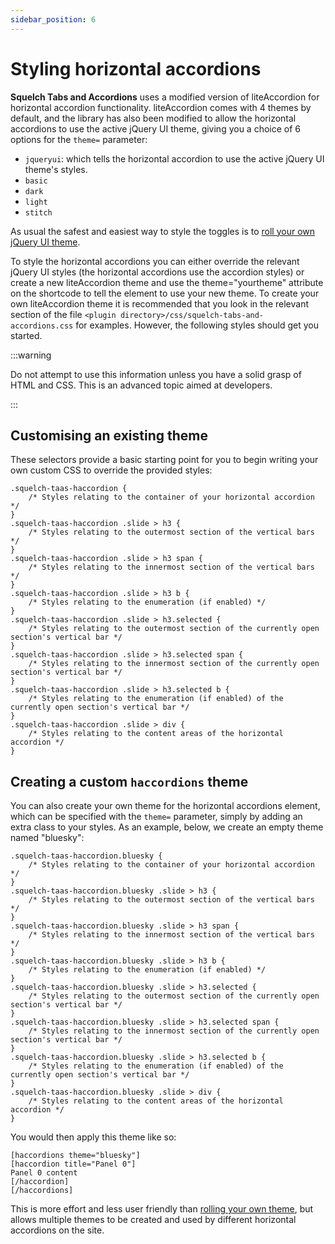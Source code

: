 ```yaml
---
sidebar_position: 6
---
```


# Styling horizontal accordions

**Squelch Tabs and Accordions** uses a modified version of liteAccordion for horizontal accordion functionality. liteAccordion comes with 4 themes by default, and the library has also been modified to allow the horizontal accordions to use the active jQuery UI theme, giving you a choice of 6 options for the `theme=` parameter:

* `jqueryui`: which tells the horizontal accordion to use the active jQuery UI theme's styles.
* `basic`
* `dark`
* `light`
* `stitch`

As usual the safest and easiest way to style the toggles is to [roll your own jQuery UI theme](./rolling-your-own-theme.md).

To style the horizontal accordions you can either override the relevant jQuery UI styles (the horizontal accordions use the accordion styles) or create a new liteAccordion theme and use the theme="yourtheme" attribute on the shortcode to tell the element to use your new theme. To create your own liteAccordion theme it is recommended that you look in the relevant section of the file `<plugin directory>/css/squelch-tabs-and-accordions.css` for examples. However, the following styles should get you started.

:::warning

Do not attempt to use this information unless you have a solid grasp of HTML and CSS. This is an advanced topic aimed at developers.

:::

## Customising an existing theme

These selectors provide a basic starting point for you to begin writing your own custom CSS to override the provided styles:

```
.squelch-taas-haccordion {
    /* Styles relating to the container of your horizontal accordion */
}
.squelch-taas-haccordion .slide > h3 {
    /* Styles relating to the outermost section of the vertical bars */
}
.squelch-taas-haccordion .slide > h3 span {
    /* Styles relating to the innermost section of the vertical bars */
}
.squelch-taas-haccordion .slide > h3 b {
    /* Styles relating to the enumeration (if enabled) */
}
.squelch-taas-haccordion .slide > h3.selected {
    /* Styles relating to the outermost section of the currently open section's vertical bar */
}
.squelch-taas-haccordion .slide > h3.selected span {
    /* Styles relating to the innermost section of the currently open section's vertical bar */
}
.squelch-taas-haccordion .slide > h3.selected b {
    /* Styles relating to the enumeration (if enabled) of the currently open section's vertical bar */
}
.squelch-taas-haccordion .slide > div {
    /* Styles relating to the content areas of the horizontal accordion */
}
```

## Creating a custom `haccordions` theme

You can also create your own theme for the horizontal accordions element, which can be specified with the `theme=` parameter, simply by adding an extra class to your styles. As an example, below, we create an empty theme named "bluesky":

```
.squelch-taas-haccordion.bluesky {
    /* Styles relating to the container of your horizontal accordion */
}
.squelch-taas-haccordion.bluesky .slide > h3 {
    /* Styles relating to the outermost section of the vertical bars */
}
.squelch-taas-haccordion.bluesky .slide > h3 span {
    /* Styles relating to the innermost section of the vertical bars */
}
.squelch-taas-haccordion.bluesky .slide > h3 b {
    /* Styles relating to the enumeration (if enabled) */
}
.squelch-taas-haccordion.bluesky .slide > h3.selected {
    /* Styles relating to the outermost section of the currently open section's vertical bar */
}
.squelch-taas-haccordion.bluesky .slide > h3.selected span {
    /* Styles relating to the innermost section of the currently open section's vertical bar */
}
.squelch-taas-haccordion.bluesky .slide > h3.selected b {
    /* Styles relating to the enumeration (if enabled) of the currently open section's vertical bar */
}
.squelch-taas-haccordion.bluesky .slide > div {
    /* Styles relating to the content areas of the horizontal accordion */
}
```

You would then apply this theme like so:

```
[haccordions theme="bluesky"]
[haccordion title="Panel 0"]
Panel 0 content
[/haccordion]
[/haccordions]
```

This is more effort and less user friendly than [rolling your own theme](./rolling-your-own-theme.md), but allows multiple themes to be created and used by different horizontal accordions on the site.

